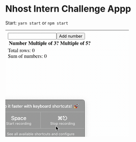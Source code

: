 # Nhost Intern Challenge Appp

Start: `yarn start` or `npm start`

![App](https://github.com/nhost/intern-challenge-app/blob/master/assets/app.gif?raw=true)
